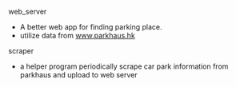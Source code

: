 web_server
- A better web app for finding parking place.
- utilize data from www.parkhaus.hk

scraper
- a helper program periodically scrape car park information from parkhaus and upload to web server
